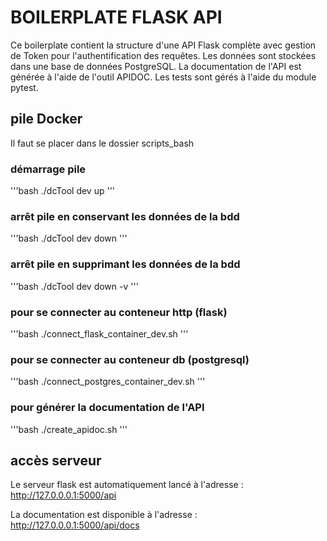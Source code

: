 # BOILERPLATE FLASK API

Ce boilerplate contient la structure d'une API Flask complète avec gestion de Token pour l'authentification des requêtes. Les données sont stockées dans une base de données PostgreSQL. 
La documentation de l'API est générée à l'aide de l'outil APIDOC. 
Les tests sont gérés à l'aide du module pytest. 


## pile Docker

Il faut se placer dans le dossier scripts_bash

### démarrage pile
'''bash
./dcTool dev up
'''

### arrêt pile en conservant les données de la bdd
'''bash
./dcTool dev down
'''

### arrêt pile en supprimant les données de la bdd
'''bash
./dcTool dev down -v
'''

### pour se connecter au conteneur http (flask)
'''bash
./connect_flask_container_dev.sh
'''

### pour se connecter au conteneur db (postgresql)
'''bash
./connect_postgres_container_dev.sh
'''

### pour générer la documentation de l'API
'''bash
./create_apidoc.sh
'''


## accès serveur

Le serveur flask est automatiquement lancé à l'adresse : http://127.0.0.0.1:5000/api

La documentation est disponible à l'adresse : http://127.0.0.0.1:5000/api/docs